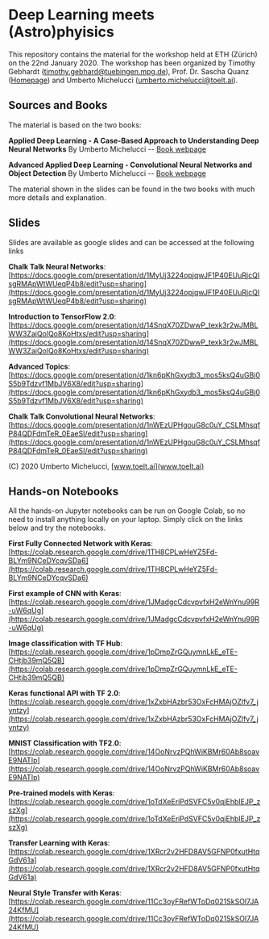 # Deep Learning meets (Astro)phyisics

This repository contains the material for the workshop held at ETH (Zürich) on the 22nd January 2020.
The workshop has been organized by Timothy Gebhardt ([timothy.gebhard@tuebingen.mpg.de](emailto:timothy.gebhard@tuebingen.mpg.de)),
Prof. Dr. Sascha Quanz ([Homepage](https://www.phys.ethz.ch/the-department/people/person-detail.MTY1MzQ3.TGlzdC84NDIsMTE3MjU5OTI5OQ==.html)) and
Umberto Michelucci ([umberto.michelucci@toelt.ai](mailto:umberto.michelucci@toelt.ai)).

## Sources and Books

The material is based on the two books:

**Applied Deep Learning - A Case-Based Approach to Understanding Deep Neural Networks**
By Umberto Michelucci
-- [Book webpage](http://toe.lt/z)

**Advanced Applied Deep Learning - Convolutional Neural Networks and Object Detection**
By Umberto Michelucci -- [Book webpage](http://toe.lt/10)

The material shown in the slides can be found in the two books with much more details and explanation.

## Slides

Slides are available as google slides and can be accessed at the following links

**Chalk Talk Neural Networks**: [https://docs.google.com/presentation/d/1MyUj3224opjqwJF1P40EUuRjcQIsgRMApWtWUeqP4b8/edit?usp=sharing](https://docs.google.com/presentation/d/1MyUj3224opjqwJF1P40EUuRjcQIsgRMApWtWUeqP4b8/edit?usp=sharing)

**Introduction to TensorFlow 2.0**: [https://docs.google.com/presentation/d/14SnqX70ZDwwP_texk3r2wJMBLWW3ZaiQolQo8KoHtxs/edit?usp=sharing](https://docs.google.com/presentation/d/14SnqX70ZDwwP_texk3r2wJMBLWW3ZaiQolQo8KoHtxs/edit?usp=sharing)

**Advanced Topics**: [https://docs.google.com/presentation/d/1kn6pKhGxydb3_mos5ksQ4uGBj0S5b9Tdzvf1MbJV6X8/edit?usp=sharing](https://docs.google.com/presentation/d/1kn6pKhGxydb3_mos5ksQ4uGBj0S5b9Tdzvf1MbJV6X8/edit?usp=sharing)

**Chalk Talk Convolutional Neural Networks**: [https://docs.google.com/presentation/d/1nWEzUPHgouG8c0uY_CSLMhsqfP84QDFdmTeR_0EaeSI/edit?usp=sharing](https://docs.google.com/presentation/d/1nWEzUPHgouG8c0uY_CSLMhsqfP84QDFdmTeR_0EaeSI/edit?usp=sharing)

(C) 2020 Umberto Michelucci, [www.toelt.ai](www.toelt.ai)

## Hands-on Notebooks

All the hands-on Jupyter notebooks can be run on Google Colab, so no need to install anything locally on your laptop. Simply click on the links below and try the notebooks.

**First Fully Connected Network with Keras**: [https://colab.research.google.com/drive/1TH8CPLwHeYZ5Fd-BLYm9NCeDYcqvSDa6](https://colab.research.google.com/drive/1TH8CPLwHeYZ5Fd-BLYm9NCeDYcqvSDa6)

**First example of CNN with Keras**: [https://colab.research.google.com/drive/1JMadgcCdcvpvfxH2eWnYnu99R-uW6qUg](https://colab.research.google.com/drive/1JMadgcCdcvpvfxH2eWnYnu99R-uW6qUg)

**Image classification with TF Hub**: [https://colab.research.google.com/drive/1pDmpZrGQuymnLkE_eTE-CHtjb39mQ5QB](https://colab.research.google.com/drive/1pDmpZrGQuymnLkE_eTE-CHtjb39mQ5QB)

**Keras functional API with TF 2.0**: [https://colab.research.google.com/drive/1xZxbHAzbr53OxFcHMAjOZlfv7_jyntzy](https://colab.research.google.com/drive/1xZxbHAzbr53OxFcHMAjOZlfv7_jyntzy)

**MNIST Classification with TF2.0**: [https://colab.research.google.com/drive/14OoNrvzPQhWiKBMr60Ab8soavE9NATIp](https://colab.research.google.com/drive/14OoNrvzPQhWiKBMr60Ab8soavE9NATIp)

**Pre-trained models with Keras**: [https://colab.research.google.com/drive/1oTdXeEriPdSVFC5v0qjEhbIEJP_zszXg](https://colab.research.google.com/drive/1oTdXeEriPdSVFC5v0qjEhbIEJP_zszXg)

**Transfer Learning with Keras**: [https://colab.research.google.com/drive/1XRcr2v2HFD8AV5GFNP0fxutHtqGdV61a](https://colab.research.google.com/drive/1XRcr2v2HFD8AV5GFNP0fxutHtqGdV61a)

**Neural Style Transfer with Keras**: [https://colab.research.google.com/drive/11Cc3oyFRefWToDq021SkSOI7JA24KfMU](https://colab.research.google.com/drive/11Cc3oyFRefWToDq021SkSOI7JA24KfMU)
